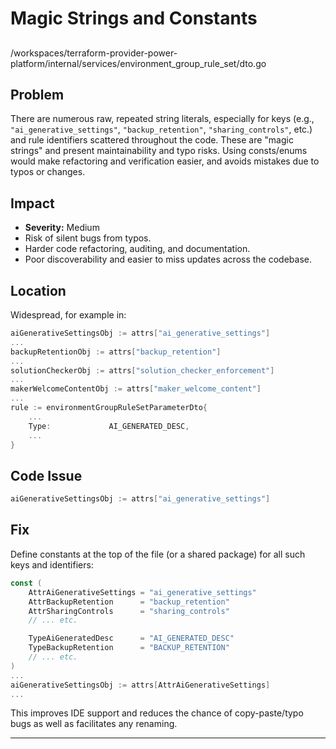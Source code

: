 # Magic Strings and Constants

## 
/workspaces/terraform-provider-power-platform/internal/services/environment_group_rule_set/dto.go

## Problem

There are numerous raw, repeated string literals, especially for keys (e.g., `"ai_generative_settings"`, `"backup_retention"`, `"sharing_controls"`, etc.) and rule identifiers scattered throughout the code. These are "magic strings" and present maintainability and typo risks. Using consts/enums would make refactoring and verification easier, and avoids mistakes due to typos or changes.

## Impact

- **Severity:** Medium
- Risk of silent bugs from typos.
- Harder code refactoring, auditing, and documentation.
- Poor discoverability and easier to miss updates across the codebase.

## Location

Widespread, for example in:

```go
aiGenerativeSettingsObj := attrs["ai_generative_settings"]
...
backupRetentionObj := attrs["backup_retention"]
...
solutionCheckerObj := attrs["solution_checker_enforcement"]
...
makerWelcomeContentObj := attrs["maker_welcome_content"]
...
rule := environmentGroupRuleSetParameterDto{
    ...
    Type:             AI_GENERATED_DESC,
    ...
}
```

## Code Issue

```go
aiGenerativeSettingsObj := attrs["ai_generative_settings"]
```

## Fix

Define constants at the top of the file (or a shared package) for all such keys and identifiers:

```go
const (
    AttrAiGenerativeSettings = "ai_generative_settings"
    AttrBackupRetention      = "backup_retention"
    AttrSharingControls      = "sharing_controls"
    // ... etc.

    TypeAiGeneratedDesc      = "AI_GENERATED_DESC"
    TypeBackupRetention      = "BACKUP_RETENTION"
    // ... etc.
)
...
aiGenerativeSettingsObj := attrs[AttrAiGenerativeSettings]
...
```

This improves IDE support and reduces the chance of copy-paste/typo bugs as well as facilitates any renaming.

---
